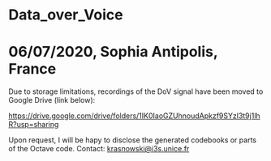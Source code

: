 # Data_over_Voice
# 06/07/2020, Sophia Antipolis, France

Due to storage limitations, recordings of the DoV signal have been moved to Google Drive (link below):

https://drive.google.com/drive/folders/1IK0IaoGZUhnoudApkzf9SYzl3t9j1lhR?usp=sharing

Upon request, I will be hapy to disclose the generated codebooks or parts of the Octave code.
Contact: krasnowski@i3s.unice.fr
